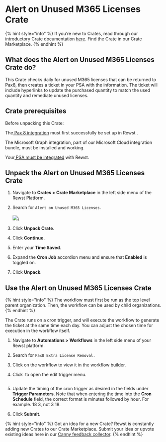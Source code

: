 # Alert on Unused M365 Licenses Crate

{% hint style="info" %}
If you’re new to Crates, read through our introductory Crate documentation [here](https://docs.rewst.help/prebuilt-automations/crates). Find the Crate in our Crate Marketplace.
{% endhint %}

## What does the Alert on Unused M365 Licenses Crate do?

This Crate checks daily for unused M365 licenses that can be returned to Pax8, then creates a ticket in your PSA with the information. The ticket will include hyperlinks to update the purchased quantity to match the used quantity and remediate unused licenses.

## Crate prerequisites

Before unpacking this Crate:

The[ Pax 8 integration](../../configuration/integrations/integration-guides/pax8-integration-setup.md) must first successfully be set up in Rewst .

The Microsoft Graph integration, part of our Microsoft Cloud integration bundle, must be installed and working.

Your[ PSA must be integrated](../../configuration/integrations/top-5-integration-types-get-started-with-integrations-in-rewst.md#psa-integrations) with Rewst.&#x20;

## Unpack the Alert on Unused M365 Licenses Crate

1. Navigate to **Crates > Crate Marketplace** in the left side menu of the Rewst Platform.
2. Search for `Alert on Unused M365 Licenses`.\
   \
   ![](<../../../.gitbook/assets/Screenshot 2025-06-26 at 4.43.10 PM.png>)\

3. Click **Unpack Crate**.
4. Click **Continue.**
5. Enter your **Time Saved**.
6. Expand the **Cron Job** accordion menu and ensure that **Enabled** is toggled on.
7. Click **Unpack**.

## Use the Alert on Unused M365 Licenses Crate

{% hint style="info" %}
The workflow must first be run as the top level parent organization. Then, the workflow can be used by  child organizations.
{% endhint %}

The Crate runs on a cron trigger, and will execute the workflow to generate the ticket at the same time each day. You can adjust the chosen time for execution in the workflow itself.

1. Navigate to **Automations > Workflows** in the left side menu of your Rewst platform.
2. Search for `Pax8 Extra License Removal.`
3. Click on the workflow to view it in the workflow builder.
4.  Click <img src="https://docs.rewst.help/~gitbook/image?url=https%3A%2F%2F1835401289-files.gitbook.io%2F%7E%2Ffiles%2Fv0%2Fb%2Fgitbook-x-prod.appspot.com%2Fo%2Fspaces%252FAQQ1EHVcEsGKBPVHmiav%252Fuploads%252FJQbFGZbocC7Jk7ySBPT1%252FScreenshot%25202025-02-21%2520at%252011.20.06%25E2%2580%25AFAM.png%3Falt%3Dmedia%26token%3D2ed7009f-dd01-4e73-b32d-7149c72fef8b&#x26;width=36&#x26;dpr=4&#x26;quality=100&#x26;sign=f5bc322a&#x26;sv=2" alt="" data-size="line"> to open the edit trigger menu.\
    &#x20;

    <figure><img src="https://docs.rewst.help/~gitbook/image?url=https%3A%2F%2F1835401289-files.gitbook.io%2F%7E%2Ffiles%2Fv0%2Fb%2Fgitbook-x-prod.appspot.com%2Fo%2Fspaces%252FAQQ1EHVcEsGKBPVHmiav%252Fuploads%252FwnXIbYjmeXtTETWFBKkI%252FScreenshot%25202025-06-25%2520at%25205.53.42%25E2%2580%25AFPM.png%3Falt%3Dmedia%26token%3D53680b5e-a0a9-4260-8d31-4802c66355e8&#x26;width=300&#x26;dpr=4&#x26;quality=100&#x26;sign=e56327e1&#x26;sv=2" alt=""><figcaption></figcaption></figure>
5. Update the timing of the cron trigger as desired in the fields under **Trigger Parameters**. Note that when entering the time into the **Cron Schedule** field, the correct format is minutes followed by hour. For example. 18 3, not 3 18.
6. Click **Submit**.

{% hint style="info" %}
Got an idea for a new Crate? Rewst is constantly adding new Crates to our Crate Marketplace. Submit your idea or upvote existing ideas here in our [Canny feedback collector](https://rewst.canny.io/crates).
{% endhint %}
